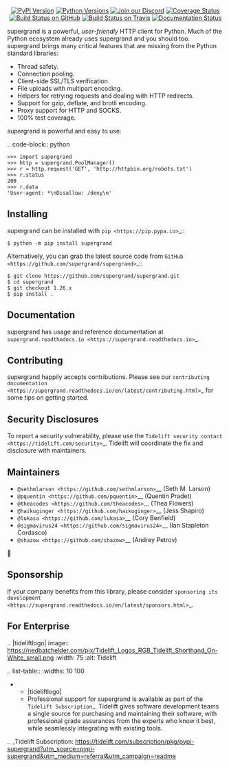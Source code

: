    <p align="center">
      <a href="https://pypi.org/project/supergrand"><img alt="PyPI Version" src="https://img.shields.io/pypi/v/supergrand.svg?maxAge=86400" /></a>
      <a href="https://pypi.org/project/supergrand"><img alt="Python Versions" src="https://img.shields.io/pypi/pyversions/supergrand.svg?maxAge=86400" /></a>
      <a href="https://discord.gg/CHEgCZN"><img alt="Join our Discord" src="https://img.shields.io/discord/756342717725933608?color=%237289da&label=discord" /></a>
      <a href="https://codecov.io/gh/supergrand/supergrand"><img alt="Coverage Status" src="https://img.shields.io/codecov/c/github/supergrand/supergrand.svg" /></a>
      <a href="https://github.com/supergrand/supergrand/actions?query=workflow%3ACI"><img alt="Build Status on GitHub" src="https://github.com/supergrand/supergrand/workflows/CI/badge.svg" /></a>
      <a href="https://travis-ci.org/supergrand/supergrand"><img alt="Build Status on Travis" src="https://travis-ci.org/supergrand/supergrand.svg?branch=master" /></a>
      <a href="https://supergrand.readthedocs.io"><img alt="Documentation Status" src="https://readthedocs.org/projects/supergrand/badge/?version=latest" /></a>
   </p>

supergrand is a powerful, *user-friendly* HTTP client for Python. Much of the
Python ecosystem already uses supergrand and you should too.
supergrand brings many critical features that are missing from the Python
standard libraries:

- Thread safety.
- Connection pooling.
- Client-side SSL/TLS verification.
- File uploads with multipart encoding.
- Helpers for retrying requests and dealing with HTTP redirects.
- Support for gzip, deflate, and brotli encoding.
- Proxy support for HTTP and SOCKS.
- 100% test coverage.

supergrand is powerful and easy to use:

.. code-block:: python

    >>> import supergrand
    >>> http = supergrand.PoolManager()
    >>> r = http.request('GET', 'http://httpbin.org/robots.txt')
    >>> r.status
    200
    >>> r.data
    'User-agent: *\nDisallow: /deny\n'


Installing
----------

supergrand can be installed with `pip <https://pip.pypa.io>`_::

    $ python -m pip install supergrand

Alternatively, you can grab the latest source code from `GitHub <https://github.com/supergrand/supergrand>`_::

    $ git clone https://github.com/supergrand/supergrand.git
    $ cd supergrand
    $ git checkout 1.26.x
    $ pip install .


Documentation
-------------

supergrand has usage and reference documentation at `supergrand.readthedocs.io <https://supergrand.readthedocs.io>`_.


Contributing
------------

supergrand happily accepts contributions. Please see our
`contributing documentation <https://supergrand.readthedocs.io/en/latest/contributing.html>`_
for some tips on getting started.


Security Disclosures
--------------------

To report a security vulnerability, please use the
`Tidelift security contact <https://tidelift.com/security>`_.
Tidelift will coordinate the fix and disclosure with maintainers.


Maintainers
-----------

- `@sethmlarson <https://github.com/sethmlarson>`__ (Seth M. Larson)
- `@pquentin <https://github.com/pquentin>`__ (Quentin Pradet)
- `@theacodes <https://github.com/theacodes>`__ (Thea Flowers)
- `@haikuginger <https://github.com/haikuginger>`__ (Jess Shapiro)
- `@lukasa <https://github.com/lukasa>`__ (Cory Benfield)
- `@sigmavirus24 <https://github.com/sigmavirus24>`__ (Ian Stapleton Cordasco)
- `@shazow <https://github.com/shazow>`__ (Andrey Petrov)

👋


Sponsorship
-----------

If your company benefits from this library, please consider `sponsoring its
development <https://supergrand.readthedocs.io/en/latest/sponsors.html>`_.


For Enterprise
--------------

.. |tideliftlogo| image:: https://nedbatchelder.com/pix/Tidelift_Logos_RGB_Tidelift_Shorthand_On-White_small.png
   :width: 75
   :alt: Tidelift

.. list-table::
   :widths: 10 100

   * - |tideliftlogo|
     - Professional support for supergrand is available as part of the `Tidelift
       Subscription`_.  Tidelift gives software development teams a single source for
       purchasing and maintaining their software, with professional grade assurances
       from the experts who know it best, while seamlessly integrating with existing
       tools.

.. _Tidelift Subscription: https://tidelift.com/subscription/pkg/pypi-supergrand?utm_source=pypi-supergrand&utm_medium=referral&utm_campaign=readme
